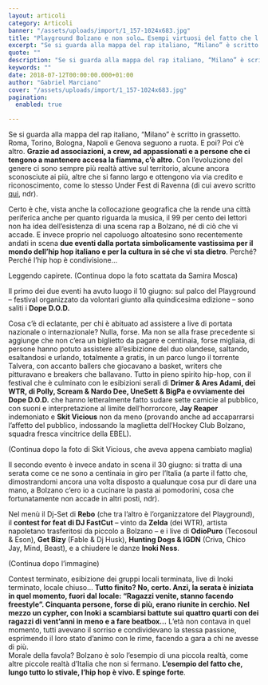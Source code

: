 ```yaml
---
layout: articoli
category: Articoli
banner: "/assets/uploads/import/1_157-1024x683.jpg"
title: "Playground Bolzano e non solo… Esempi virtuosi del fatto che l’hip hop è vivo"
excerpt: "Se si guarda alla mappa del rap italiano, “Milano” è scritto in grassetto. Roma, Torino, Bologna, Napoli e Genova seguono a ruota. E poi? Poi c’è altro. Grazie ad associazioni, a crew, ad appassionati e a persone che ci tengono a mantenere accesa la fiamma, c’è altro. Con l’evoluzione del genere ci sono sempre più [&hellip"
quote: ""
description: "Se si guarda alla mappa del rap italiano, “Milano” è scritto in grassetto. Roma, Torino, Bologna, Napoli e Genova seguono a ruota. E poi? Poi c’è altro. Grazie ad associazioni, a crew, ad appassionati e a persone che ci tengono a mantenere accesa la fiamma, c’è altro. Con l’evoluzione del genere ci sono sempre più [&hellip"
keywords: ""
date: 2018-07-12T00:00:00.000+01:00
author: "Gabriel Marciano"
cover: "/assets/uploads/import/1_157-1024x683.jpg"
pagination:
  enabled: true

---
```


Se si guarda alla mappa del rap italiano, “Milano” è scritto in grassetto. Roma, Torino, Bologna, Napoli e Genova seguono a ruota. E poi? Poi c’è altro. **Grazie ad associazioni, a crew, ad appassionati e a persone che ci tengono a mantenere accesa la fiamma, c’è altro**. Con l’evoluzione del genere ci sono sempre più realtà attive sul territorio, alcune ancora sconosciute ai più, altre che si fanno largo e ottengono via via credito e riconoscimento, come lo stesso Under Fest di Ravenna (di cui avevo scritto [qui](https://hotmc.com/under-fest-hip-hop-e-condivisione-allo-stato-puro-raccontato-attraverso-le-voci-dei-protagonisti/), ndr).

Certo è che, vista anche la collocazione geografica che la rende una città periferica anche per quanto riguarda la musica, il 99 per cento dei lettori non ha idea dell’esistenza di una scena rap a Bolzano, né di ciò che vi accade. E invece proprio nel capoluogo altoatesino sono recentemente andati in scena **due eventi dalla portata simbolicamente vastissima per il mondo dell’hip hop italiano e per la cultura in sé che vi sta dietro**. Perché? Perché l’hip hop è condivisione…

Leggendo capirete. (Continua dopo la foto scattata da Samira Mosca)

Il primo dei due eventi ha avuto luogo il 10 giugno: sul palco del Playground – festival organizzato da volontari giunto alla quindicesima edizione – sono saliti i **Dope D.O.D.**

Cosa c’è di eclatante, per chi è abituato ad assistere a live di portata nazionale o internazionale? Nulla, forse. Ma non se alla frase precedente si aggiunge che non c’era un biglietto da pagare e centinaia, forse migliaia, di persone hanno potuto assistere all’esibizione del duo olandese, saltando, esaltandosi e urlando, totalmente a gratis, in un parco lungo il torrente Talvera, con accanto ballers che giocavano a basket, writers che pitturavano e breakers che ballavano. Tutto in pieno spirito hip-hop, con il festival che è culminato con le esibizioni serali di **Drimer & Ares Adami, dei WTR, di Polly, Scream & Nardo Dee, UneSett & BigPa e ovviamente dei Dope D.O.D.** che hanno letteralmente fatto sudare sette camicie al pubblico, con suoni e interpretazione al limite dell’horrorcore, **Jay Reaper** indemoniato e **Skit Vicious** non da meno (provando anche ad accaparrarsi l’affetto del pubblico, indossando la maglietta dell’Hockey Club Bolzano, squadra fresca vincitrice della EBEL).

(Continua dopo la foto di Skit Vicious, che aveva appena cambiato maglia)

Il secondo evento è invece andato in scena il 30 giugno: si tratta di una serata come ce ne sono a centinaia in giro per l’Italia (a parte il fatto che, dimostrandomi ancora una volta disposto a qualunque cosa pur di dare una mano, a Bolzano c’ero io a cucinare la pasta ai pomodorini, cosa che fortunatamente non accade in altri posti, ndr).

Nel menù il Dj-Set di **Rebo** (che tra l’altro è l’organizzatore del Playground), il **contest for feat di DJ FastCut** – vinto da **Zelda** (dei WTR), artista napoletano trasferitosi da piccolo a Bolzano – e i live di **OdioPuro** (Tecosoul & Eson), **Get Bizy** (Fable & Dj Husk), **Hunting Dogs & IGDN** (Criva, Chico Jay, Mind, Beast), e a chiudere le danze **Inoki Ness**.

(Continua dopo l’immagine)

Contest terminato, esibizione dei gruppi locali terminata, live di Inoki terminato, locale chiuso… **Tutto finito? No, certo. Anzi, la serata è iniziata in quel momento, fuori dal locale: “Ragazzi venite, stanno facendo freestyle”. Cinquanta persone, forse di più, erano riunite in cerchio. Nel mezzo un cypher, con Inoki a scambiarsi battute sui quattro quarti con dei ragazzi di vent’anni in meno e a fare beatbox…** L’età non contava in quel momento, tutti avevano il sorriso e condividevano la stessa passione, esprimendo il loro stato d’animo con le rime, facendo a gara a chi ne avesse di più.  
Morale della favola? Bolzano è solo l’esempio di una piccola realtà, come altre piccole realtà d’Italia che non si fermano. **L’esempio del fatto che, lungo tutto lo stivale, l’hip hop è vivo. E spinge forte**.